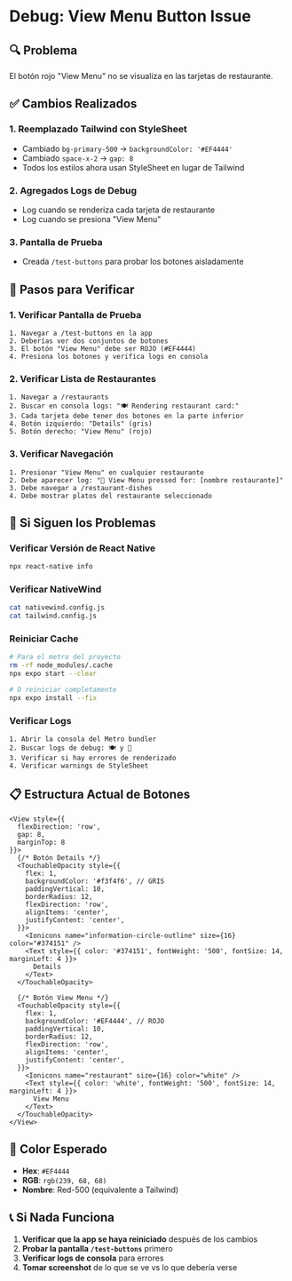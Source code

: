 # Debug: View Menu Button Issue

## 🔍 Problema
El botón rojo "View Menu" no se visualiza en las tarjetas de restaurante.

## ✅ Cambios Realizados

### 1. **Reemplazado Tailwind con StyleSheet**
- Cambiado `bg-primary-500` → `backgroundColor: '#EF4444'`
- Cambiado `space-x-2` → `gap: 8`
- Todos los estilos ahora usan StyleSheet en lugar de Tailwind

### 2. **Agregados Logs de Debug**
- Log cuando se renderiza cada tarjeta de restaurante
- Log cuando se presiona "View Menu"

### 3. **Pantalla de Prueba**
- Creada `/test-buttons` para probar los botones aisladamente

## 🧪 Pasos para Verificar

### 1. **Verificar Pantalla de Prueba**
```
1. Navegar a /test-buttons en la app
2. Deberías ver dos conjuntos de botones
3. El botón "View Menu" debe ser ROJO (#EF4444)
4. Presiona los botones y verifica logs en consola
```

### 2. **Verificar Lista de Restaurantes**
```
1. Navegar a /restaurants
2. Buscar en consola logs: "🍽️ Rendering restaurant card:"
3. Cada tarjeta debe tener dos botones en la parte inferior
4. Botón izquierdo: "Details" (gris)
5. Botón derecho: "View Menu" (rojo)
```

### 3. **Verificar Navegación**
```
1. Presionar "View Menu" en cualquier restaurante
2. Debe aparecer log: "🍴 View Menu pressed for: [nombre restaurante]"
3. Debe navegar a /restaurant-dishes
4. Debe mostrar platos del restaurante seleccionado
```

## 🐛 Si Siguen los Problemas

### Verificar Versión de React Native
```bash
npx react-native info
```

### Verificar NativeWind
```bash
cat nativewind.config.js
cat tailwind.config.js
```

### Reiniciar Cache
```bash
# Para el metro del proyecto
rm -rf node_modules/.cache
npx expo start --clear

# O reiniciar completamente
npx expo install --fix
```

### Verificar Logs
```
1. Abrir la consola del Metro bundler
2. Buscar logs de debug: 🍽️ y 🍴
3. Verificar si hay errores de renderizado
4. Verificar warnings de StyleSheet
```

## 📋 Estructura Actual de Botones

```tsx
<View style={{
  flexDirection: 'row',
  gap: 8,
  marginTop: 8
}}>
  {/* Botón Details */}
  <TouchableOpacity style={{
    flex: 1,
    backgroundColor: '#f3f4f6', // GRIS
    paddingVertical: 10,
    borderRadius: 12,
    flexDirection: 'row',
    alignItems: 'center',
    justifyContent: 'center',
  }}>
    <Ionicons name="information-circle-outline" size={16} color="#374151" />
    <Text style={{ color: '#374151', fontWeight: '500', fontSize: 14, marginLeft: 4 }}>
      Details
    </Text>
  </TouchableOpacity>
  
  {/* Botón View Menu */}
  <TouchableOpacity style={{
    flex: 1,
    backgroundColor: '#EF4444', // ROJO
    paddingVertical: 10,
    borderRadius: 12,
    flexDirection: 'row',
    alignItems: 'center',
    justifyContent: 'center',
  }}>
    <Ionicons name="restaurant" size={16} color="white" />
    <Text style={{ color: 'white', fontWeight: '500', fontSize: 14, marginLeft: 4 }}>
      View Menu
    </Text>
  </TouchableOpacity>
</View>
```

## 🎯 Color Esperado
- **Hex**: `#EF4444`
- **RGB**: `rgb(239, 68, 68)`
- **Nombre**: Red-500 (equivalente a Tailwind)

## 📞 Si Nada Funciona

1. **Verificar que la app se haya reiniciado** después de los cambios
2. **Probar la pantalla `/test-buttons`** primero
3. **Verificar logs de consola** para errores
4. **Tomar screenshot** de lo que se ve vs lo que debería verse